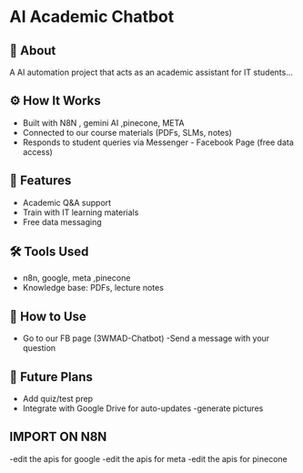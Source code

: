# AI Academic Chatbot

## 📖 About
A AI automation project that acts as an academic assistant for IT students...

## ⚙️ How It Works
- Built with N8N , gemini AI ,pinecone, META
- Connected to our course materials (PDFs, SLMs, notes)
- Responds to student queries via Messenger - Facebook Page (free data access)

## 🚀 Features
- Academic Q&A support
- Train with IT learning materials
- Free data messaging

## 🛠️ Tools Used
- n8n, google, meta ,pinecone
- Knowledge base: PDFs, lecture notes

## 📌 How to Use
- Go to our FB page (3WMAD-Chatbot)
-Send a message with your question


## 🔮 Future Plans
- Add quiz/test prep
- Integrate with Google Drive for auto-updates
-generate pictures

## IMPORT ON N8N
-edit the apis for google
-edit the apis for meta
-edit the apis for pinecone
